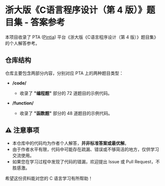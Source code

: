 # 浙大版《C语言程序设计（第 4 版）》题目集 - 答案参考

本项目收录了 PTA ([Pintia](https://pintia.cn/)) 平台《浙大版《C语言程序设计（第 4 版）》题目集》的个人解答参考。

## 仓库结构

仓库主要包含两部分内容，分别对应 PTA 上的两种题目类型：

* **/code/**
    * 收录了 **"编程题"** 部分的 72 道题目的示例代码。

* **/function/**
    * 收录了 **"函数题"** 部分的 48 道题目的示例代码。

## ⚠️ 注意事项

* 本仓库中的代码均为作者个人解答，**并非标准答案或最优解**。
* 由于作者水平有限，代码中可能存在疏漏、错误或不够简洁的地方，仅供学习交流使用。
* 如果您在学习过程中发现了代码的错漏，欢迎提出 Issue 或 Pull Request，不胜感激。

希望这份资料能对您的 C 语言学习有所帮助！

